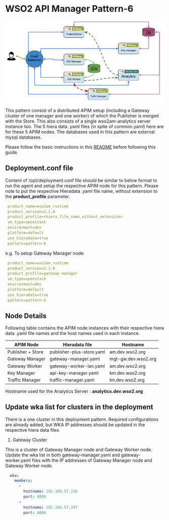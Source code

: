 # WSO2 API Manager Pattern-6

![pattern-design](../../../../../patterns/design/am-2.1.0-pattern-6.png)

This pattern consist of a distributed APIM setup (including a Gateway cluster of one manager and one worker) of which the
Publisher is merged with the Store.  This also consists of a single wso2am-analytics server instance too.
The 5 hiera data .yaml files (in spite of common.yaml) here are for these 5 APIM nodes. The databases used in this pattern are external mysql databases.

Please follow the basic instructions in this [README](../../../../../README.md) before following this guide.

## Deployment.conf file

Content of /opt/deployment.conf file should be similar to below format to run the agent and setup the respective APIM
 node for this pattern. Please note to put the respective Hieradata .yaml file name, without extension to the
 **product_profile** parameter.

```yaml
 product_name=wso2am_runtime
 product_version=2.1.0
 product_profile=<hiera_file_name_without_extension>
 vm_type=openstack
 environment=dev
 platform=default
 use_hieradata=true
 pattern=pattern-6
```
e.g. To setup Gateway Manager node:

```yaml
 product_name=wso2am_runtime
 product_version=2.1.0
 product_profile=gateway-manager
 vm_type=openstack
 environment=dev
 platform=default
 use_hieradata=true
 pattern=pattern-6
```
## Node Details

Following table contains the APIM node instances with their respective hiera data .yaml file names and the host names
used in each instance.

   APIM Node                   | Hieradata file            | Hostname
   -------------               |-----------------------    | ------------------
   Publisher + Store           | publisher-plus-store.yaml | am.dev.wso2.org
   Gateway Manager             | gateway-manager.yaml      | mgt-gw.dev.wso2.org
   Gateway Worker              | gateway-worker-lan.yaml   | am.dev.wso2.org
   Key Manager                 | api-key-manager.yaml      | km.dev.wso2.org
   Traffic Manager             | traffic-manager.yaml      | tm.dev.wso2.org

Hostname used for the Analytics Server : **analytics.dev.wso2.org**


## Update wka list for clusters in the deployment

There is a one cluster in this deployment pattern. Required configurations are already added, but WKA IP addresses should be updated in the respective hiera data files

1. Gateway Cluster

This is a cluster of Gateway Manager node and Gateway Worker node.
Update the wka list in both gateway-manager.yaml and gateway-worker.yaml files with the IP addresses of Gateway Manager node and Gateway Worker node.
```yaml
  wka:
    members:
      -
        hostname: 192.168.57.216
        port: 4000
      -
        hostname: 192.168.57.247
        port: 4000
```